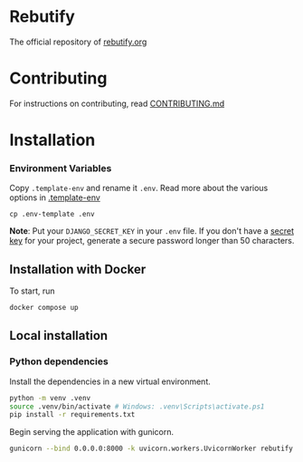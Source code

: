 # Rebutify

The official repository of [rebutify.org](https://rebutify.org)

# Contributing

For instructions on contributing, read [CONTRIBUTING.md](CONTRIBUTING.md)

# Installation

### Environment Variables

Copy `.template-env` and rename it `.env`.
Read more about the various options in [.template-env](.template-env)

```
cp .env-template .env
```

**Note**: Put your `DJANGO_SECRET_KEY` in your `.env` file.
If you don't have a [secret key](https://docs.djangoproject.com/en/5.0/ref/settings/#secret-key) for your project, generate a secure password longer than 50 characters.

## Installation with Docker

To start, run

```sh
docker compose up
```

## Local installation

### Python dependencies

Install the dependencies in a new virtual environment.

```sh
python -m venv .venv
source .venv/bin/activate # Windows: .venv\Scripts\activate.ps1
pip install -r requirements.txt
```

Begin serving the application with gunicorn.

```sh
gunicorn --bind 0.0.0.0:8000 -k uvicorn.workers.UvicornWorker rebutify.asgi:application
```
